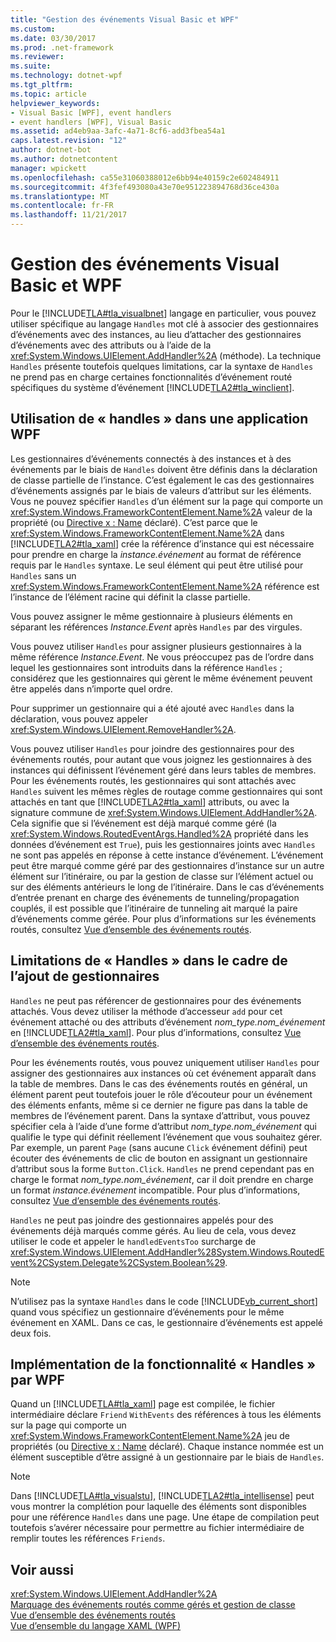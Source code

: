 ```yaml
---
title: "Gestion des événements Visual Basic et WPF"
ms.custom: 
ms.date: 03/30/2017
ms.prod: .net-framework
ms.reviewer: 
ms.suite: 
ms.technology: dotnet-wpf
ms.tgt_pltfrm: 
ms.topic: article
helpviewer_keywords:
- Visual Basic [WPF], event handlers
- event handlers [WPF], Visual Basic
ms.assetid: ad4eb9aa-3afc-4a71-8cf6-add3fbea54a1
caps.latest.revision: "12"
author: dotnet-bot
ms.author: dotnetcontent
manager: wpickett
ms.openlocfilehash: ca55e31060388012e6bb94e40159c2e602484911
ms.sourcegitcommit: 4f3fef493080a43e70e951223894768d36ce430a
ms.translationtype: MT
ms.contentlocale: fr-FR
ms.lasthandoff: 11/21/2017
---
```

# <a name="visual-basic-and-wpf-event-handling"></a>Gestion des événements Visual Basic et WPF
Pour le [!INCLUDE[TLA#tla_visualbnet](../../../../includes/tlasharptla-visualbnet-md.md)] langage en particulier, vous pouvez utiliser spécifique au langage `Handles` mot clé à associer des gestionnaires d’événements avec des instances, au lieu d’attacher des gestionnaires d’événements avec des attributs ou à l’aide de la <xref:System.Windows.UIElement.AddHandler%2A> (méthode). La technique `Handles` présente toutefois quelques limitations, car la syntaxe de `Handles` ne prend pas en charge certaines fonctionnalités d’événement routé spécifiques du système d’événement [!INCLUDE[TLA2#tla_winclient](../../../../includes/tla2sharptla-winclient-md.md)].  
  
## <a name="using-handles-in-a-wpf-application"></a>Utilisation de « handles » dans une application WPF  
 Les gestionnaires d’événements connectés à des instances et à des événements par le biais de `Handles` doivent être définis dans la déclaration de classe partielle de l’instance. C’est également le cas des gestionnaires d’événements assignés par le biais de valeurs d’attribut sur les éléments. Vous ne pouvez spécifier `Handles` d’un élément sur la page qui comporte un <xref:System.Windows.FrameworkContentElement.Name%2A> valeur de la propriété (ou [Directive x : Name](../../../../docs/framework/xaml-services/x-name-directive.md) déclaré). C’est parce que le <xref:System.Windows.FrameworkContentElement.Name%2A> dans [!INCLUDE[TLA2#tla_xaml](../../../../includes/tla2sharptla-xaml-md.md)] crée la référence d’instance qui est nécessaire pour prendre en charge la *instance.événement* au format de référence requis par le `Handles` syntaxe. Le seul élément qui peut être utilisé pour `Handles` sans un <xref:System.Windows.FrameworkContentElement.Name%2A> référence est l’instance de l’élément racine qui définit la classe partielle.  
  
 Vous pouvez assigner le même gestionnaire à plusieurs éléments en séparant les références *Instance.Event* après `Handles` par des virgules.  
  
 Vous pouvez utiliser `Handles` pour assigner plusieurs gestionnaires à la même référence *Instance.Event*. Ne vous préoccupez pas de l’ordre dans lequel les gestionnaires sont introduits dans la référence `Handles` ; considérez que les gestionnaires qui gèrent le même événement peuvent être appelés dans n’importe quel ordre.  
  
 Pour supprimer un gestionnaire qui a été ajouté avec `Handles` dans la déclaration, vous pouvez appeler <xref:System.Windows.UIElement.RemoveHandler%2A>.  
  
 Vous pouvez utiliser `Handles` pour joindre des gestionnaires pour des événements routés, pour autant que vous joignez les gestionnaires à des instances qui définissent l’événement géré dans leurs tables de membres. Pour les événements routés, les gestionnaires qui sont attachés avec `Handles` suivent les mêmes règles de routage comme gestionnaires qui sont attachés en tant que [!INCLUDE[TLA2#tla_xaml](../../../../includes/tla2sharptla-xaml-md.md)] attributs, ou avec la signature commune de <xref:System.Windows.UIElement.AddHandler%2A>. Cela signifie que si l’événement est déjà marqué comme géré (la <xref:System.Windows.RoutedEventArgs.Handled%2A> propriété dans les données d’événement est `True`), puis les gestionnaires joints avec `Handles` ne sont pas appelés en réponse à cette instance d’événement. L’événement peut être marqué comme géré par des gestionnaires d’instance sur un autre élément sur l’itinéraire, ou par la gestion de classe sur l’élément actuel ou sur des éléments antérieurs le long de l’itinéraire. Dans le cas d’événements d’entrée prenant en charge des événements de tunneling/propagation couplés, il est possible que l’itinéraire de tunneling ait marqué la paire d’événements comme gérée. Pour plus d’informations sur les événements routés, consultez [Vue d’ensemble des événements routés](../../../../docs/framework/wpf/advanced/routed-events-overview.md).  
  
## <a name="limitations-of-handles-for-adding-handlers"></a>Limitations de « Handles » dans le cadre de l’ajout de gestionnaires  
 `Handles` ne peut pas référencer de gestionnaires pour des événements attachés. Vous devez utiliser la méthode d’accesseur `add` pour cet événement attaché ou des attributs d’événement *nom_type.nom_événement* en [!INCLUDE[TLA2#tla_xaml](../../../../includes/tla2sharptla-xaml-md.md)]. Pour plus d’informations, consultez [Vue d’ensemble des événements routés](../../../../docs/framework/wpf/advanced/routed-events-overview.md).  
  
 Pour les événements routés, vous pouvez uniquement utiliser `Handles` pour assigner des gestionnaires aux instances où cet événement apparaît dans la table de membres. Dans le cas des événements routés en général, un élément parent peut toutefois jouer le rôle d’écouteur pour un événement des éléments enfants, même si ce dernier ne figure pas dans la table de membres de l’événement parent. Dans la syntaxe d’attribut, vous pouvez spécifier cela à l’aide d’une forme d’attribut *nom_type.nom_événement* qui qualifie le type qui définit réellement l’événement que vous souhaitez gérer. Par exemple, un parent `Page` (sans aucune `Click` événement défini) peut écouter des événements de clic de bouton en assignant un gestionnaire d’attribut sous la forme `Button.Click`. `Handles` ne prend cependant pas en charge le format *nom_type.nom_événement*, car il doit prendre en charge un format *instance.événement* incompatible. Pour plus d’informations, consultez [Vue d’ensemble des événements routés](../../../../docs/framework/wpf/advanced/routed-events-overview.md).  
  
 `Handles` ne peut pas joindre des gestionnaires appelés pour des événements déjà marqués comme gérés. Au lieu de cela, vous devez utiliser le code et appeler le `handledEventsToo` surcharge de <xref:System.Windows.UIElement.AddHandler%28System.Windows.RoutedEvent%2CSystem.Delegate%2CSystem.Boolean%29>.  
  
> [!NOTE]
>  N’utilisez pas la syntaxe `Handles` dans le code [!INCLUDE[vb_current_short](../../../../includes/vb-current-short-md.md)] quand vous spécifiez un gestionnaire d’événements pour le même événement en XAML. Dans ce cas, le gestionnaire d’événements est appelé deux fois.  
  
## <a name="how-wpf-implements-handles-functionality"></a>Implémentation de la fonctionnalité « Handles » par WPF  
 Quand un [!INCLUDE[TLA#tla_xaml](../../../../includes/tlasharptla-xaml-md.md)] page est compilée, le fichier intermédiaire déclare `Friend` `WithEvents` des références à tous les éléments sur la page qui comporte un <xref:System.Windows.FrameworkContentElement.Name%2A> jeu de propriétés (ou [Directive x : Name](../../../../docs/framework/xaml-services/x-name-directive.md) déclaré). Chaque instance nommée est un élément susceptible d’être assigné à un gestionnaire par le biais de `Handles`.  
  
> [!NOTE]
>  Dans [!INCLUDE[TLA#tla_visualstu](../../../../includes/tlasharptla-visualstu-md.md)], [!INCLUDE[TLA2#tla_intellisense](../../../../includes/tla2sharptla-intellisense-md.md)] peut vous montrer la complétion pour laquelle des éléments sont disponibles pour une référence `Handles` dans une page. Une étape de compilation peut toutefois s’avérer nécessaire pour permettre au fichier intermédiaire de remplir toutes les références `Friends`.  
  
## <a name="see-also"></a>Voir aussi  
 <xref:System.Windows.UIElement.AddHandler%2A>  
 [Marquage des événements routés comme gérés et gestion de classe](../../../../docs/framework/wpf/advanced/marking-routed-events-as-handled-and-class-handling.md)  
 [Vue d’ensemble des événements routés](../../../../docs/framework/wpf/advanced/routed-events-overview.md)  
 [Vue d’ensemble du langage XAML (WPF)](../../../../docs/framework/wpf/advanced/xaml-overview-wpf.md)
